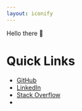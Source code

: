 ```yaml
---
layout: iconify
---
```


Hello there 👋

# Quick Links

* [<span><iconify-icon icon="logos:github-icon"></iconify-icon> GitHub</span>](https://github.com/pushkarnimkar/)
* [<span><iconify-icon icon="logos:linkedin-icon"></iconify-icon> LinkedIn</span>](https://www.linkedin.com/in/pushkarnim/)
* [<span><iconify-icon icon="logos:stackoverflow-icon"></iconify-icon> Stack Overflow</span>](https://stackoverflow.com/users/4617501/pushkar-nimkar)
* [<span><iconify-icon icon="logos:x"></iconify-icon></span>](https://x.com/pushkarnim)

